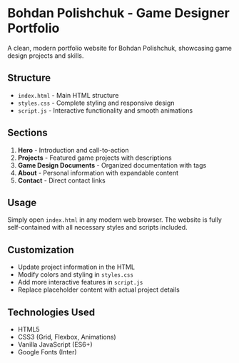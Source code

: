 # Bohdan Polishchuk - Game Designer Portfolio

A clean, modern portfolio website for Bohdan Polishchuk, showcasing game design projects and skills.


## Structure

- `index.html` - Main HTML structure
- `styles.css` - Complete styling and responsive design
- `script.js` - Interactive functionality and smooth animations

## Sections

1. **Hero** - Introduction and call-to-action
2. **Projects** - Featured game projects with descriptions
3. **Game Design Documents** - Organized documentation with tags
4. **About** - Personal information with expandable content
5. **Contact** - Direct contact links

## Usage

Simply open `index.html` in any modern web browser. The website is fully self-contained with all necessary styles and scripts included.

## Customization

- Update project information in the HTML
- Modify colors and styling in `styles.css`
- Add more interactive features in `script.js`
- Replace placeholder content with actual project details

## Technologies Used

- HTML5
- CSS3 (Grid, Flexbox, Animations)
- Vanilla JavaScript (ES6+)
- Google Fonts (Inter)
